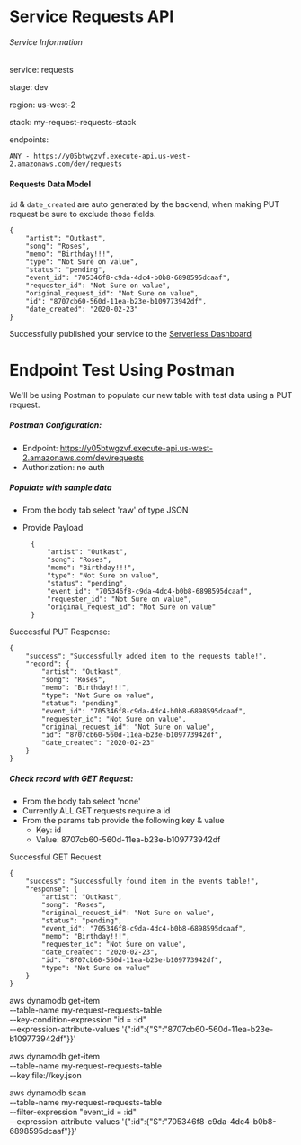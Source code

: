 # Service Requests API

###### Service Information

service: requests

stage: dev

region: us-west-2

stack: my-request-requests-stack

endpoints:

    ANY - https://y05btwgzvf.execute-api.us-west-2.amazonaws.com/dev/requests
    
#### Requests Data Model

`id` & `date_created` are auto generated by the backend, when making PUT request be sure to exclude those fields.

    {
        "artist": "Outkast",
        "song": "Roses",
        "memo": "Birthday!!!",
        "type": "Not Sure on value",
        "status": "pending",
        "event_id": "705346f8-c9da-4dc4-b0b8-6898595dcaaf",
        "requester_id": "Not Sure on value",
        "original_request_id": "Not Sure on value",
        "id": "8707cb60-560d-11ea-b23e-b109773942df",
        "date_created": "2020-02-23"
    }

Successfully published your service to the [Serverless Dashboard](https://dashboard.serverless.com/tenants/softstack/applications/my-request/services/requests/stage/dev/region/us-west-2)

# Endpoint Test Using Postman

We'll be using Postman to populate our new table with test data using a PUT request.

##### Postman Configuration:
- Endpoint: https://y05btwgzvf.execute-api.us-west-2.amazonaws.com/dev/requests
- Authorization: no auth

##### Populate with sample data
- From the body tab select 'raw' of type JSON
- Provide Payload

        {
            "artist": "Outkast",
            "song": "Roses",
            "memo": "Birthday!!!",
            "type": "Not Sure on value",
            "status": "pending",
            "event_id": "705346f8-c9da-4dc4-b0b8-6898595dcaaf",
            "requester_id": "Not Sure on value",
            "original_request_id": "Not Sure on value"
        }

Successful PUT Response:

    {
        "success": "Successfully added item to the requests table!",
        "record": {
            "artist": "Outkast",
            "song": "Roses",
            "memo": "Birthday!!!",
            "type": "Not Sure on value",
            "status": "pending",
            "event_id": "705346f8-c9da-4dc4-b0b8-6898595dcaaf",
            "requester_id": "Not Sure on value",
            "original_request_id": "Not Sure on value",
            "id": "8707cb60-560d-11ea-b23e-b109773942df",
            "date_created": "2020-02-23"
        }
    }

##### Check record with GET Request:
- From the body tab select 'none'
- Currently ALL GET requests require a id
- From the params tab provide the following key & value
    - Key: id
    - Value: 8707cb60-560d-11ea-b23e-b109773942df

Successful GET Request

    {
        "success": "Successfully found item in the events table!",
        "response": {
            "artist": "Outkast",
            "song": "Roses",
            "original_request_id": "Not Sure on value",
            "status": "pending",
            "event_id": "705346f8-c9da-4dc4-b0b8-6898595dcaaf",
            "memo": "Birthday!!!",
            "requester_id": "Not Sure on value",
            "date_created": "2020-02-23",
            "id": "8707cb60-560d-11ea-b23e-b109773942df",
            "type": "Not Sure on value"
        }
    }


    
aws dynamodb get-item \
    --table-name my-request-requests-table \
    --key-condition-expression "id = :id" \
    --expression-attribute-values  '{":id":{"S":"8707cb60-560d-11ea-b23e-b109773942df"}}'


aws dynamodb get-item \
    --table-name my-request-requests-table \
    --key file://key.json
    
aws dynamodb scan \
     --table-name my-request-requests-table \
     --filter-expression "event_id = :id" \
     --expression-attribute-values '{":id":{"S":"705346f8-c9da-4dc4-b0b8-6898595dcaaf"}}'
